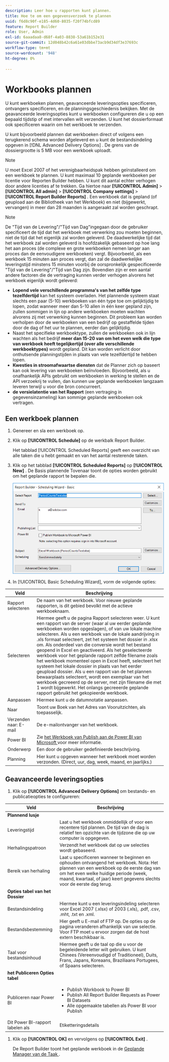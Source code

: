 ```yaml
---
description: Leer hoe u rapporten kunt plannen.
title: Hoe te om een gegevensverzoek te plannen
uuid: f6d8c90f-e185-4d60-8035-f20f74bfcd89
feature: Report Builder
role: User, Admin
exl-id: 6aaadaa8-d68f-4a03-8838-53a61b152e31
source-git-commit: 12d048b42c6a61e03dbbe73acb9d34df3e37693c
workflow-type: tm+mt
source-wordcount: '948'
ht-degree: 0%

---
```


# Workbooks plannen

U kunt werkboeken plannen, geavanceerde leveringsopties specificeren, ontvangers specificeren, en de planningsgeschiedenis bekijken. Met de geavanceerde leveringsopties kunt u werkboeken configureren die u op een bepaald tijdstip of met intervallen wilt verzenden. U kunt het dossierformaat ook specificeren waarin om het werkboek te verzenden.

U kunt bijvoorbeeld plannen dat werkboeken direct of volgens een terugkerend schema worden afgeleverd en u kunt de bestandsindeling opgeven in [!DNL Advanced Delivery Options] . De grens van de dossiergrootte is 5 MB voor een werkboek uploadt.

>[!NOTE]
>
>U moet Excel 2007 of het verenigbaarheidspak hebben geïnstalleerd om een werkboek te plannen. U kunt maximaal 10 geplande werkboeken per licentie voor Reporten Builder hebben. U kunt dit aantal echter verhogen door andere licenties af te trekken. Ga hiertoe naar **[!UICONTROL Admin]** > **[!UICONTROL All admin]** > **[!UICONTROL Company settings]** > **[!UICONTROL Report Builder Reports]** . Een werkboek dat is gepland (of geupload aan de Bibliotheek van het Werkboek) en niet (bijgewerkt, vervangen) in meer dan 28 maanden is aangeraakt zal worden geschrapt.

>[!NOTE]
>
>De &quot;Tijd van de Levering&quot;/&quot;Tijd van Dag&quot;ingegaan door de gebruiker specificeert de tijd dat het werkboek met verwerking zou moeten beginnen, niet de tijd dat het eigenlijk zal worden geleverd. De daadwerkelijke tijd dat het werkboek zal worden geleverd is hoofdzakelijk gebaseerd op hoe lang het aan proces (de complexe en grote werkboeken nemen langer aan proces dan de eenvoudigere werkboeken) vergt. Bijvoorbeeld, als een werkboek 15 minuten aan proces vergt, dan zal de daadwerkelijke leveringstijd minstens 15 minuten voorbij de oorspronkelijk gespecificeerde &quot;Tijd van de Levering&quot;/&quot;Tijd van Dag zijn.
>Bovendien zijn er een aantal andere factoren die de vertraging kunnen verder verhogen alvorens het werkboek eigenlijk wordt geleverd:
>
> * **Lopend vele verschillende programma&#39;s van het zelfde type tezelfdertijd** kan het systeem overladen. Het plannende systeem staat slechts een paar (5-10) werkboeken van één type toe om gelijktijdig te lopen, zodat wanneer meer dan 5-10 allen in één keer gepland zijn, zullen sommigen in lijn op andere werkboeken moeten wachten alvorens zij met verwerking kunnen beginnen. Dit probleem kan worden verholpen door de werkboeken van een bedrijf op gestaffelde tijden door de dag of het uur te plannen, eerder dan gelijktijdig.
> * Naast het specifieke werkboektype, zullen de werkboeken ook in lijn wachten als het bedrijf **meer dan 15-20 van om het even welk die type van werkboek heeft tegelijkertijd (over alle verschillende werkboektypes)** wordt gepland. Dit kan worden verlicht door onthutsende planningstijden in plaats van vele tezelfdertijd te hebben lopen.
> * **Kwesties in stroomafwaartse diensten** dat de Planner zich op baseert kan ook levering van werkboeken beïnvloeden. Bijvoorbeeld, als u onafhankelijk APIs gebruikt om werkboeken in werking te stellen en de API verzoekrij te vullen, dan kunnen uw geplande werkboeken langzaam leveren terwijl u voor die bron concurreert.
> * **de versielatentie van het Rapport** (een vertraging in gegevensinzameling) kan sommige geplande werkboeken ook vertragen.

## Een werkboek plannen

1. Genereer en sla een werkboek op.
1. Klik op **[!UICONTROL Schedule]** op de werkbalk Report Builder.

   Het tabblad [!UICONTROL Scheduled Reports] geeft een overzicht van alle taken die u hebt gemaakt en van het aantal resterende taken.
1. Klik op het tabblad **[!UICONTROL Scheduled Reports]** op **[!UICONTROL New]** . De Basis plannende Tovenaar toont de opties worden gebruikt om het geplande rapport te bepalen die.

   ![ Screenshot die de Basis plannende Tovenaar toont.](assets/simple-schedule-wizard.png)

1. In [!UICONTROL Basic Scheduling Wizard], vorm de volgende opties:

| Veld | Beschrijving |
|--- |--- |
| Rapport selecteren | De naam van het werkboek. Voor nieuwe geplande rapporten, is dit gebied bevolkt met de actieve werkboeknaam. |
| Selecteren | Hiermee geeft u de pagina Rapport selecteren weer. U kunt een rapport van de server (waar al uw eerder geplande werkboeken worden opgeslagen), of van uw lokale machine selecteren. Als u een werkboek van de lokale aandrijving in .xls formaat selecteert, zet het systeem het dossier in .xlsx om. Als onderdeel van die conversie wordt het bestand geopend in Excel en geactiveerd. Als het geselecteerde werkboek voor het geplande rapport zelfde filename zoals het werkboek momenteel open in Excel heeft, selecteert het systeem het lokale dossier in plaats van het eerder geupload dossier. Als u een rapport van de het plannen bewaarplaats selecteert, wordt een exemplaar van het werkboek gecreeerd op de server, met zijn filename die met 1 wordt bijgewerkt. Het onlangs gecreeerde geplande rapport gebruikt het gekopieerde werkboek. |
| Aanpassen | Hiermee kunt u de datumnotatie aanpassen. |
| Naar | Toont uw Boek van het Adres van Vooruitzichten, als toepasselijk. |
| Verzenden naar: E-mail | De e-mailontvanger van het werkboek. |
| Power BI | Zie [ het Werkboek van Publish aan de Power BI van Microsoft ](/help/analyze/legacy-report-builder/c-publish-power-bi/integration-power-bi.md) voor meer informatie. |
| Onderwerp | Een door de gebruiker gedefinieerde beschrijving. |
| Planning | Hier kunt u opgeven wanneer het werkboek moet worden verzonden. (Direct, uur, dag, week, maand, en jaarlijks.) |

## Geavanceerde leveringsopties

1. Klik op **[!UICONTROL Advanced Delivery Options]** om bestands- en publicatieopties te configureren:

| Veld | Beschrijving |
|--- |--- |
| **Plannend lusje** |  |
| Leveringstijd | Laat u het werkboek onmiddellijk of voor een recentere tijd plannen. De tijd van de dag is relatief ten opzichte van de tijdzone die op uw computer is opgegeven. |
| Herhalingspatroon | Verzendt het werkboek dat op uw selecties wordt gebaseerd. |
| Bereik van herhaling | Laat u specificeren wanneer te beginnen en ophouden ontvangend het werkboek.   Nota: Het plannen van een werkboek op de eerste dag van om het even welke huidige periode (week, maand, kwartaal, of jaar) keert gegevens slechts voor de eerste dag terug. |
| **Opties tabel van het Dossier** |  |
| Bestandsindeling | Hiermee kunt u een leveringsindeling selecteren voor Excel 2007 (.xlsx) of 2003 (.xls), .pdf, .csv, .mht, .txt en .xml. |
| Bestandsbestemming | Hier geeft u E-mail of FTP op. De opties op de pagina veranderen afhankelijk van uw selectie. Voor FTP moet u ervoor zorgen dat de host extern beschikbaar is. |
| Taal voor bestandsinhoud | Hiermee geeft u de taal op die u voor de begeleidende letter wilt gebruiken. U kunt Chinees (Vereenvoudigd of Traditioneel), Duits, Frans, Japans, Koreaans, Braziliaans Portugees, of Spaans selecteren. |
| **het Publiceren Opties tabel** |  |
| Publiceren naar Power BI | <ul><li>Publish Workbook to Power BI</li><li>Publish All Report Builder Requests as Power BI Datasets</li><li>Alle opgemaakte tabellen als Power BI voor Publish</li></ul> |
| Dit Power BI-rapport labelen als | Etiketteringsdetails |

1. Klik op **[!UICONTROL OK]** en vervolgens op **[!UICONTROL Exit]** .

   De Report Builder toont het geplande werkboek in de [ Geplande Manager van de Taak ](/help/analyze/legacy-report-builder/r-arb-scheduled-reports.md).
